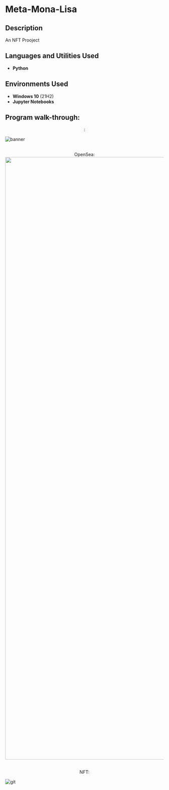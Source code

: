 # Meta-Mona-Lisa

<h2>Description</h2>
An NFT Prooject
<br />


<h2>Languages and Utilities Used</h2>

- <b>Python</b> 

<h2>Environments Used </h2>

- <b>Windows 10</b> (21H2)
- <b>Jupyter Notebooks</b> 

<h2>Program walk-through:</h2>

<p align="center">
: <br/>
 
![banner](https://github.com/Decopain/Random-Forrest-Classifier-and-XGBoost-Hybrid-Ensamble-for-Binary-Classification/assets/17460080/511e18c0-e772-4928-97d2-01e39c0f6643) 
<br />
<br />
<p align="center">
OpenSea:  <br/>

<img width="1907" alt="Screenshot 2023-10-05 130858" src="https://github.com/Decopain/Random-Forrest-Classifier-and-XGBoost-Hybrid-Ensamble-for-Binary-Classification/assets/17460080/d5425503-8128-420e-9a62-bdf819415fc9">
<br />
<br />
<p align="center">
NFT: <br/>

![git](https://github.com/Decopain/Random-Forrest-Classifier-and-XGBoost-Hybrid-Ensamble-for-Binary-Classification/assets/17460080/9c29c40c-e0c4-4118-8ecf-2e1076ae0880)
<br />
</p>

